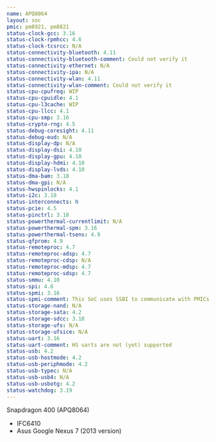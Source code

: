 ```yaml
---
name: APQ8064
layout: soc
pmic: pm8921, pm8821
status-clock-gcc: 3.16
status-clock-rpmhcc: 4.6
status-clock-tcsrcc: N/A
status-connectivity-bluetooth: 4.11
status-connectivity-bluetooth-comment: Could not verify it
status-connectivity-ethernet: N/A
status-connectivity-ipa: N/A
status-connectivity-wlan: 4.11
status-connectivity-wlan-comment: Could not verify it
status-cpu-cpufreq: WIP
status-cpu-cpuidle: 4.1
status-cpu-l3cache: WIP
status-cpu-llcc: 4.1
status-cpu-smp: 3.16
status-crypto-rng: 4.5
status-debug-coresight: 4.11
status-debug-eud: N/A
status-display-dp: N/A
status-display-dsi: 4.10
status-display-gpu: 4.10
status-display-hdmi: 4.10
status-display-lvds: 4.10
status-dma-bam: 3.18
status-dma-gpi: N/A
status-hwspinlocks: 4.1
status-i2c: 3.18
status-interconnects: N
status-pcie: 4.5
status-pinctrl: 3.18
status-powerthermal-currentlimit: N/A
status-powerthermal-spm: 3.16
status-powerthermal-tsens: 4.9
status-qfprom: 4.9
status-remoteproc: 4.7
status-remoteproc-adsp: 4.7
status-remoteproc-cdsp: N/A
status-remoteproc-mdsp: 4.7
status-remoteproc-sdsp: 4.7
status-smmu: 4.10
status-spi: 4.6
status-spmi: 3.16
status-spmi-comment: This SoC uses SSBI to communicate with PMICs
status-storage-nand: N/A
status-storage-sata: 4.2
status-storage-sdcc: 3.18
status-storage-ufs: N/A
status-storage-ufsice: N/A
status-uart: 3.16
status-uart-comment: HS uarts are not (yet) supported
status-usb: 4.2
status-usb-hostmode: 4.2
status-usb-periphmode: 4.2
status-usb-typec: N/A
status-usb-usb4: N/A
status-usb-usbotg: 4.2
status-watchdog: 3.19
---
```

Snapdragon 400 (APQ8064)

 - IFC6410
 - Asus Google Nexus 7 (2013 version)
